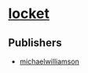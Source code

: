 # [locket](https://pypi.org/project/locket)



## Publishers
- [michaelwilliamson](https://pypi.org/user/michaelwilliamson)


